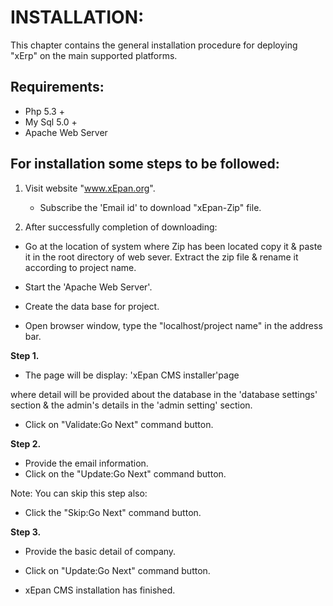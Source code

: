 # INSTALLATION:
  This chapter contains the general installation procedure for deploying "xErp" on the main supported platforms.
## Requirements:
  * Php 5.3 +
  * My Sql 5.0 +
  * Apache Web Server

## For installation some steps to be followed:
1. Visit website "www.xEpan.org".

   * Subscribe the 'Email id' to download "xEpan-Zip" file.
  
2. After successfully completion of downloading:  
   
* Go at the location of system where Zip has been located copy it & paste it in the root directory of web sever. Extract the zip file & rename it according to project name.
   
* Start the 'Apache Web Server'.
* Create the data base for project.
* Open browser window, type the "localhost/project name" in the address bar.

**Step 1.**
*  The page will be display:
   'xEpan CMS installer'page
 
where  detail will be provided about the database in the 'database settings' section & the admin's details in the 'admin setting' section.
* Click on "Validate:Go Next" command button.

**Step 2.**
* Provide the email information.
* Click on the "Update:Go Next" command button.

Note: You can skip this step also:
* Click the "Skip:Go Next" command button.

**Step 3.**
* Provide the basic detail of company.
* Click on "Update:Go Next" command button.

* xEpan CMS installation has finished.




       